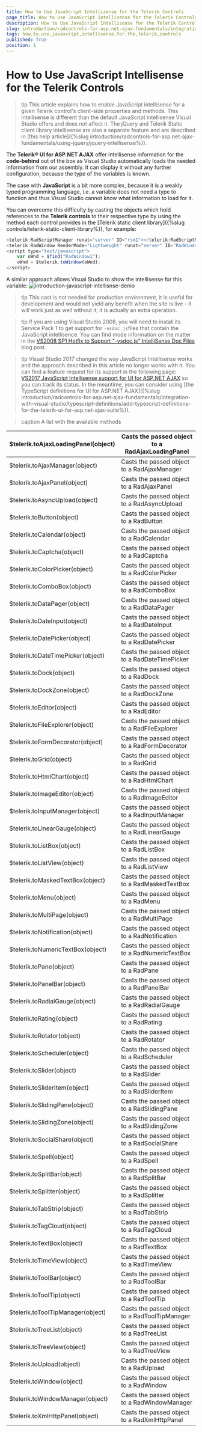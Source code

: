 ```yaml
---
title: How to Use JavaScript Intellisense for the Telerik Controls
page_title: How to Use JavaScript Intellisense for the Telerik Controls | UI for ASP.NET AJAX Documentation
description: How to Use JavaScript Intellisense for the Telerik Controls
slug: introduction/radcontrols-for-asp.net-ajax-fundamentals/integration-with-visual-studio/how-to-use-javascript-intellisense-for-the-telerik-controls
tags: how,to,use,javascript,intellisense,for,the,telerik,controls
published: True
position: 1
---
```


# How to Use JavaScript Intellisense for the Telerik Controls

>tip This article explains how to enable JavaScript intellisense for a given Telerik control's client-side properties and methods.
>This intellisense is different than the default JavaScript intellisense Visual Studio offers and does not affect it.
>The jQuery and Telerik Static client library intellisense are also a separate feature and are described in [this help article]({%slug introduction/radcontrols-for-asp.net-ajax-fundamentals/using-jquery/jquery-intellisense%}).

The **Telerik® UI for ASP.NET AJAX** offer intellisense information for the **code-behind** out of the box as Visual Studio automatically loads the needed information from our assembly. It can display it without any further configuration, because the type of the variables is known.

The case with **JavaScript** is a bit more complex, because it is a weakly typed programming language, i.e. a variable does not need a type to function and thus Visual Studio cannot know what information to load for it.

You can overcome this difficulty by casting the objects which hold references to the **Telerik controls** to their respective type by using the method each control provides in the [Telerik static client library]({%slug controls/telerik-static-client-library%}), for example:

````JavaScript
<telerik:RadScriptManager runat="server" ID="rsm1"></telerik:RadScriptManager>
<telerik:RadWindow RenderMode="Lightweight" runat="server" ID="RadWindow1"></telerik:RadWindow>
<script type="text/javascript">
    var oWnd = $find("RadWindow1");
    oWnd = $telerik.toWindow(oWnd);
</script>
````

A similar approach allows Visual Studio to show the intellisense for this variable:
![introduction-javascript-intellisnse-demo](images/introduction-javascript-intellisnse-demo.png)

>tip This cast is not needed for production environment, it is useful for development and would not yield any benefit when the site is live - it will work just as well without it, it is actually an extra operation.
>

>tip If you are using Visual Studio 2008, you will need to install its Service Pack 1 to get support for `-vsdoc.js`files that contain the JavaScript intellisence. You can find mode information on the matter in the [VS2008 SP1 Hotfix to Support "-vsdoc.js" IntelliSense Doc Files](http://blogs.msdn.com/b/webdev/archive/2008/11/07/hotfix-to-enable-vsdoc-js-intellisense-doc-files-is-now-available.aspx) blog post.
>

>tip Visual Studio 2017 changed the way JavaScript Intellisense works and the approach described in this article no longer works with it. You can find a feature request for its support in the following page: [VS2017 JavaScript Intellisense support for UI for ASP.NET AJAX](https://feedback.telerik.com/Project/108/Feedback/Details/226029-vs2017-javascript-intellisense-support-for-ui-for-asp-net-ajax) so you can track its status. In the meantime, you can consider using [the TypeScript definitions for UI for ASP.NET AJAX]({%slug introduction/radcontrols-for-asp.net-ajax-fundamentals/integration-with-visual-studio/typescript-definitions/add-typescript-definitions-for-the-telerik-ui-for-asp.net-ajax-suite%}).

>caption A list with the available methods

| $telerik.toAjaxLoadingPanel(object) | Casts the passed object to a RadAjaxLoadingPanel |
| ------ | ------ |
|$telerik.toAjaxManager(object)|Casts the passed object to a RadAjaxManager|
|$telerik.toAjaxPanel(object)|Casts the passed object to a RadAjaxPanel|
|$telerik.toAsyncUpload(object)|Casts the passed object to a RadAsyncUpload|
|$telerik.toButton(object)|Casts the passed object to a RadButton|
|$telerik.toCalendar(object)|Casts the passed object to a RadCalendar|
|$telerik.toCaptcha(object)|Casts the passed object to a RadCaptcha|
|$telerik.toColorPicker(object)|Casts the passed object to a RadColorPicker|
|$telerik.toComboBox(object)|Casts the passed object to a RadComboBox|
|$telerik.toDataPager(object)|Casts the passed object to a RadDataPager|
|$telerik.toDateInput(object)|Casts the passed object to a RadDateInput|
|$telerik.toDatePicker(object)|Casts the passed object to a RadDatePicker|
|$telerik.toDateTimePicker(object)|Casts the passed object to a RadDateTimePicker|
|$telerik.toDock(object)|Casts the passed object to a RadDock|
|$telerik.toDockZone(object)|Casts the passed object to a RadDockZone|
|$telerik.toEditor(object)|Casts the passed object to a RadEditor|
|$telerik.toFileExplorer(object)|Casts the passed object to a RadFileExplorer|
|$telerik.toFormDecorator(object)|Casts the passed object to a RadFormDecorator|
|$telerik.toGrid(object)|Casts the passed object to a RadGrid|
|$telerik.toHtmlChart(object)|Casts the passed object to a RadHtmlChart|
|$telerik.toImageEditor(object)|Casts the passed object to a RadImageEditor|
|$telerik.toInputManager(object)|Casts the passed object to a RadInputManager|
|$telerik.toLinearGauge(object)|Casts the passed object to a RadLinearGauge|
|$telerik.toListBox(object)|Casts the passed object to a RadListBox|
|$telerik.toListView(object)|Casts the passed object to a RadListView|
|$telerik.toMaskedTextBox(object)|Casts the passed object to a RadMaskedTextBox|
|$telerik.toMenu(object)|Casts the passed object to a RadMenu|
|$telerik.toMultiPage(object)|Casts the passed object to a RadMultiPage|
|$telerik.toNotification(object)|Casts the passed object to a RadNotification|
|$telerik.toNumericTextBox(object)|Casts the passed object to a RadNumericTextBox|
|$telerik.toPane(object)|Casts the passed object to a RadPane|
|$telerik.toPanelBar(object)|Casts the passed object to a RadPanelBar|
|$telerik.toRadialGauge(object)|Casts the passed object to a RadRadialGauge|
|$telerik.toRating(object)|Casts the passed object to a RadRating|
|$telerik.toRotator(object)|Casts the passed object to a RadRotator|
|$telerik.toScheduler(object)|Casts the passed object to a RadScheduler|
|$telerik.toSlider(object)|Casts the passed object to a RadSlider|
|$telerik.toSliderItem(object)|Casts the passed object to a RadSliderItem|
|$telerik.toSlidingPane(object)|Casts the passed object to a RadSlidingPane|
|$telerik.toSlidingZone(object)|Casts the passed object to a RadSlidingZone|
|$telerik.toSocialShare(object)|Casts the passed object to a RadSocialShare|
|$telerik.toSpell(object)|Casts the passed object to a RadSpell|
|$telerik.toSplitBar(object)|Casts the passed object to a RadSplitBar|
|$telerik.toSplitter(object)|Casts the passed object to a RadSplitter|
|$telerik.toTabStrip(object)|Casts the passed object to a RadTabStrip|
|$telerik.toTagCloud(object)|Casts the passed object to a RadTagCloud|
|$telerik.toTextBox(object)|Casts the passed object to a RadTextBox|
|$telerik.toTimeView(object)|Casts the passed object to a RadTimeView|
|$telerik.toToolBar(object)|Casts the passed object to a RadToolBar|
|$telerik.toToolTip(object)|Casts the passed object to a RadToolTip|
|$telerik.toToolTipManager(object)|Casts the passed object to a RadToolTipManager|
|$telerik.toTreeList(object)|Casts the passed object to a RadTreeList|
|$telerik.toTreeView(object)|Casts the passed object to a RadTreeView|
|$telerik.toUpload(object)|Casts the passed object to a RadUpload|
|$telerik.toWindow(object)|Casts the passed object to a RadWindow|
|$telerik.toWindowManager(object)|Casts the passed object to a RadWindowManager|
|$telerik.toXmlHttpPanel(object)|Casts the passed object to a RadXmlHttpPanel|

